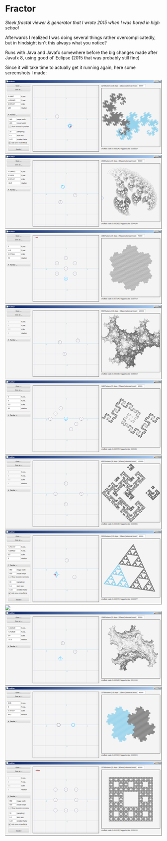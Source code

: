 # Fractor

_Sleek fractal viewer & generator that I wrote 2015 when I was bored in high school_

Afterwards I realized I was doing several things rather overcomplicatedly, but in hindsight isn't this always what you notice? 

Runs with Java and Javafx somewhere before the big changes made after Javafx 8, using good ol' Eclipse (2015 that was probably still fine)

Since it will take time to actually get it running again, here some screenshots I made: 

![](./Screenshots/DragonCurve.bmp)
![](./Screenshots/Flower.bmp)
![](./Screenshots/GosperInsel.bmp)
![](./Screenshots/Splash5.bmp)
![](./Screenshots/Koch1.bmp)
![](./Screenshots/MosaikI.bmp)
![](./Screenshots/ZeldaDreieck.bmp)
![](./Screenshots/Küste.bmp)
![](./Screenshots/Splash1.bmp)
![](./Screenshots/ZahmerZwillingsdrachen.bmp)
![](./Screenshots/Teppich.bmp)